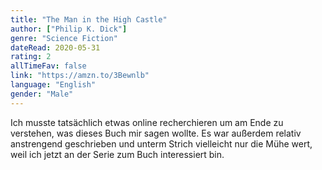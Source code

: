 ```yaml
---
title: "The Man in the High Castle"
author: ["Philip K. Dick"]
genre: "Science Fiction"
dateRead: 2020-05-31
rating: 2
allTimeFav: false
link: "https://amzn.to/3Bewnlb"
language: "English"
gender: "Male"
---
```


Ich musste tatsächlich etwas online recherchieren um am Ende zu verstehen, was dieses Buch mir sagen wollte. Es war außerdem relativ anstrengend geschrieben und unterm Strich vielleicht nur die Mühe wert, weil ich jetzt an der Serie zum Buch interessiert bin.
